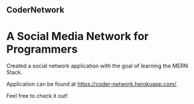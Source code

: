 ## CoderNetwork 
# A Social Media Network for Programmers 
Created a social network application with the goal of learning the MERN Stack. 

Application can be found at https://coder-network.herokuapp.com/.

Feel free to check it out!
